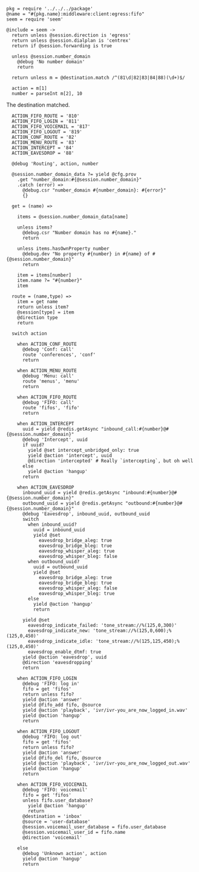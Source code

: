     pkg = require '../../../package'
    @name = "#{pkg.name}:middleware:client:egress:fifo"
    seem = require 'seem'

    @include = seem ->
      return unless @session.direction is 'egress'
      return unless @session.dialplan is 'centrex'
      return if @session.forwarding is true

      unless @session.number_domain
        @debug 'No number domain'
        return

      return unless m = @destination.match /^(81\d|82|83|84|88)(\d+)$/

      action = m[1]
      number = parseInt m[2], 10

The destination matched.

      ACTION_FIFO_ROUTE = '810'
      ACTION_FIFO_LOGIN = '811'
      ACTION_FIFO_VOICEMAIL = '817'
      ACTION_FIFO_LOGOUT = '819'
      ACTION_CONF_ROUTE = '82'
      ACTION_MENU_ROUTE = '83'
      ACTION_INTERCEPT = '84'
      ACTION_EAVESDROP = '88'

      @debug 'Routing', action, number

      @session.number_domain_data ?= yield @cfg.prov
        .get "number_domain:#{@session.number_domain}"
        .catch (error) =>
          @debug.csr "number_domain #{number_domain}: #{error}"
          {}

      get = (name) =>

        items = @session.number_domain_data[name]

        unless items?
          @debug.csr "Number domain has no #{name}."
          return

        unless items.hasOwnProperty number
          @debug.dev "No property #{number} in #{name} of #{@session.number_domain}"
          return

        item = items[number]
        item.name ?= "#{number}"
        item

      route = (name,type) =>
        item = get name
        return unless item?
        @session[type] = item
        @direction type
        return

      switch action

        when ACTION_CONF_ROUTE
          @debug 'Conf: call'
          route 'conferences', 'conf'
          return

        when ACTION_MENU_ROUTE
          @debug 'Menu: call'
          route 'menus', 'menu'
          return

        when ACTION_FIFO_ROUTE
          @debug 'FIFO: call'
          route 'fifos', 'fifo'
          return

        when ACTION_INTERCEPT
          uuid = yield @redis.getAsync "inbound_call:#{number}@#{@session.number_domain}"
          @debug 'Intercept', uuid
          if uuid?
            yield @set intercept_unbridged_only: true
            yield @action 'intercept', uuid
            @direction 'intercepted' # Really `intercepting`, but oh well
          else
            yield @action 'hangup'
          return

        when ACTION_EAVESDROP
          inbound_uuid = yield @redis.getAsync "inbound:#{number}@#{@session.number_domain}"
          outbound_uuid = yield @redis.getAsync "outbound:#{number}@#{@session.number_domain}"
          @debug 'Eavesdrop', inbound_uuid, outbound_uuid
          switch
            when inbound_uuid?
              uuid = inbound_uuid
              yield @set
                eavesdrop_bridge_aleg: true
                eavesdrop_bridge_bleg: true
                eavesdrop_whisper_aleg: true
                eavesdrop_whisper_bleg: false
            when outbound_uuid?
              uuid = outbound_uuid
              yield @set
                eavesdrop_bridge_aleg: true
                eavesdrop_bridge_bleg: true
                eavesdrop_whisper_aleg: false
                eavesdrop_whisper_bleg: true
            else
              yield @action 'hangup'
              return

          yield @set
            eavesdrop_indicate_failed: 'tone_stream://%(125,0,300)'
            eavesdrop_indicate_new: 'tone_stream://%(125,0,600);%(125,0,450)'
            eavesdrop_indicate_idle: 'tone_stream://%(125,125,450);%(125,0,450)'
            eavesdrop_enable_dtmf: true
          yield @action 'eavesdrop', uuid
          @direction 'eavesdropping'
          return

        when ACTION_FIFO_LOGIN
          @debug 'FIFO: log in'
          fifo = get 'fifos'
          return unless fifo?
          yield @action 'answer'
          yield @fifo_add fifo, @source
          yield @action 'playback', 'ivr/ivr-you_are_now_logged_in.wav'
          yield @action 'hangup'
          return

        when ACTION_FIFO_LOGOUT
          @debug 'FIFO: log out'
          fifo = get 'fifos'
          return unless fifo?
          yield @action 'answer'
          yield @fifo_del fifo, @source
          yield @action 'playback', 'ivr/ivr-you_are_now_logged_out.wav'
          yield @action 'hangup'
          return

        when ACTION_FIFO_VOICEMAIL
          @debug 'FIFO: voicemail'
          fifo = get 'fifos'
          unless fifo.user_database?
            yield @action 'hangup'
            return
          @destination = 'inbox'
          @source = 'user-database'
          @session.voicemail_user_database = fifo.user_database
          @session.voicemail_user_id = fifo.name
          @direction 'voicemail'

        else
          @debug 'Unknown action', action
          yield @action 'hangup'
          return
